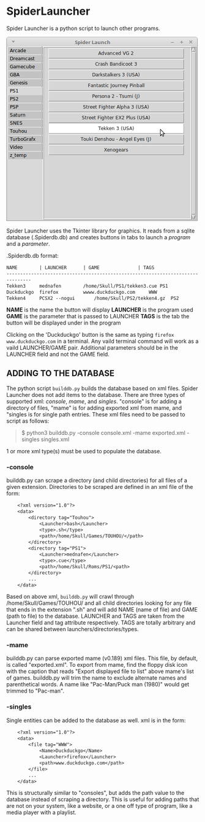 # SpiderLauncher
Spider Launcher is a python script to launch other programs.

![screenshot](https://raw.githubusercontent.com/skullskullskull/SpiderLauncher/master/image.png)

Spider Launcher uses the Tkinter library for graphics. It reads from a sqlite database (.Spiderdb.db) and creates buttons in tabs to launch a *program* and a *parameter*. 

.Spiderdb.db format:
```
NAME		| LAUNCHER		| GAME				| TAGS
-------------------------------------------------------------------------------
Tekken3		mednafen		/home/Skull/PS1/tekken3.cue	PS1
Duckduckgo	firefox			wwww.duckduckgo.com		WWW
Tekken4		PCSX2 --nogui		/home/Skull/PS2/tekken4.gz	PS2
```
**NAME** is the name the button will display
**LAUNCHER** is the program used 
**GAME** is the parameter that is passed to LAUNCHER
**TAGS** is the tab the button will be displayed under in the program

Clicking on the 'Duckduckgo' button is the same as typing `firefox www.duckduckgo.com` in a terminal.
Any vaild terminal command will work as a vaild LAUNCHER/GAME pair. Additional parameters should be in the LAUNCHER field and not the GAME field.


## ADDING TO THE DATABASE
The python script `builddb.py` builds the database based on xml files. Spider Launcher does not add items to the database. There are three types of supported xml: *console*, *mame*, and *singles*. "console" is for adding a directory of files, "mame" is for adding exported xml from mame, and "singles is for single path entries. These xml files need to be passed to script as follows:
> $ python3 builddb.py -console console.xml -mame exported.xml -singles singles.xml 

1 or more xml type(s) must be used to populate the database.


### -console
builddb.py can scrape a directory (and child directories) for all files of a given extension. Directories to be scraped are defined in an xml file of the form:
```
	<?xml version="1.0"?>
	<data>
		<directory tag="Touhou">
			<Launcher>bash</Launcher>
			<type>.sh</type>
		    <path>/home/Skull/Games/TOUHOU/</path>
		</directory>
		<directory tag="PS1">
			<Launcher>mednafen</Launcher>
			<type>.cue</type>
		    <path>/home/Skull/Roms/PS1/<path>
		</directory>     
		...
	</data>
```
Based on above xml, `builddb.py` will crawl through /home/Skull/Games/TOUHOU/ and all child directories looking for any file that ends in the extension ".sh" and will add NAME (name of file) and GAME (path to file) to the database. LAUNCHER and TAGS are taken from the Launcher field and tag attribute respectively. TAGS are totally arbitrary and can be shared between launchers/directories/types. 


### -mame
builddb.py can parse exported mame (v0.189) xml files. This file, by default, is called "exported.xml". To export from mame, find the floppy disk icon with the caption that reads "Export displayed file to list" above mame's list of games. builddb.py will trim the name to exclude alternate names and parenthetical words. A name like "Pac-Man/Puck man (1980)" would get trimmed to "Pac-man".

### -singles
Single entities can be added to the database as well. xml is in the form:
```
	<?xml version="1.0"?>
	<data>
		<file tag="WWW">
			<Name>Duckduckgo</Name>
			<Launcher>firefox</Launcher>
		    <path>www.duckduckgo.com</path>
		</file> 
		...
	</data>
```
This is structurally similar to "consoles", but adds the path value to the database instead of scraping a directory. This is useful for adding paths that are not on your system, like a website, or a one off type of program, like a media player with a playlist. 

